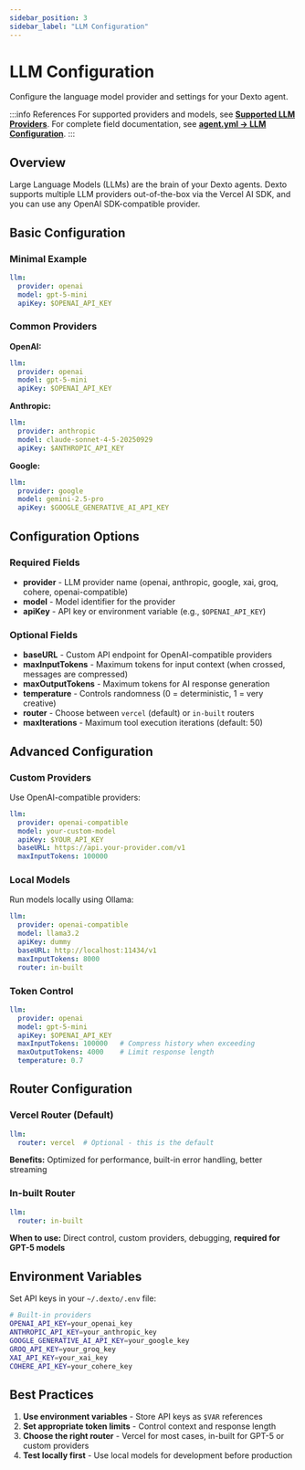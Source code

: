 ```yaml
---
sidebar_position: 3
sidebar_label: "LLM Configuration"
---
```


# LLM Configuration

Configure the language model provider and settings for your Dexto agent.

:::info References
For supported providers and models, see **[Supported LLM Providers](../supported-llm-providers.md)**.
For complete field documentation, see **[agent.yml → LLM Configuration](./agent-yml.md#llm-configuration)**.
:::

## Overview

Large Language Models (LLMs) are the brain of your Dexto agents. Dexto supports multiple LLM providers out-of-the-box via the Vercel AI SDK, and you can use any OpenAI SDK-compatible provider.

## Basic Configuration

### Minimal Example

```yaml
llm:
  provider: openai
  model: gpt-5-mini
  apiKey: $OPENAI_API_KEY
```

### Common Providers

**OpenAI:**
```yaml
llm:
  provider: openai
  model: gpt-5-mini
  apiKey: $OPENAI_API_KEY
```

**Anthropic:**
```yaml
llm:
  provider: anthropic
  model: claude-sonnet-4-5-20250929
  apiKey: $ANTHROPIC_API_KEY
```

**Google:**
```yaml
llm:
  provider: google
  model: gemini-2.5-pro
  apiKey: $GOOGLE_GENERATIVE_AI_API_KEY
```

## Configuration Options

### Required Fields

- **provider** - LLM provider name (openai, anthropic, google, xai, groq, cohere, openai-compatible)
- **model** - Model identifier for the provider
- **apiKey** - API key or environment variable (e.g., `$OPENAI_API_KEY`)

### Optional Fields

- **baseURL** - Custom API endpoint for OpenAI-compatible providers
- **maxInputTokens** - Maximum tokens for input context (when crossed, messages are compressed)
- **maxOutputTokens** - Maximum tokens for AI response generation
- **temperature** - Controls randomness (0 = deterministic, 1 = very creative)
- **router** - Choose between `vercel` (default) or `in-built` routers
- **maxIterations** - Maximum tool execution iterations (default: 50)

## Advanced Configuration

### Custom Providers

Use OpenAI-compatible providers:

```yaml
llm:
  provider: openai-compatible
  model: your-custom-model
  apiKey: $YOUR_API_KEY
  baseURL: https://api.your-provider.com/v1
  maxInputTokens: 100000
```

### Local Models

Run models locally using Ollama:

```yaml
llm:
  provider: openai-compatible
  model: llama3.2
  apiKey: dummy
  baseURL: http://localhost:11434/v1
  maxInputTokens: 8000
  router: in-built
```

### Token Control

```yaml
llm:
  provider: openai
  model: gpt-5-mini
  apiKey: $OPENAI_API_KEY
  maxInputTokens: 100000   # Compress history when exceeding
  maxOutputTokens: 4000    # Limit response length
  temperature: 0.7
```

## Router Configuration

### Vercel Router (Default)

```yaml
llm:
  router: vercel  # Optional - this is the default
```

**Benefits:** Optimized for performance, built-in error handling, better streaming

### In-built Router

```yaml
llm:
  router: in-built
```

**When to use:** Direct control, custom providers, debugging, **required for GPT-5 models**

## Environment Variables

Set API keys in your `~/.dexto/.env` file:

```bash
# Built-in providers
OPENAI_API_KEY=your_openai_key
ANTHROPIC_API_KEY=your_anthropic_key
GOOGLE_GENERATIVE_AI_API_KEY=your_google_key
GROQ_API_KEY=your_groq_key
XAI_API_KEY=your_xai_key
COHERE_API_KEY=your_cohere_key
```

## Best Practices

1. **Use environment variables** - Store API keys as `$VAR` references
2. **Set appropriate token limits** - Control context and response length
3. **Choose the right router** - Vercel for most cases, in-built for GPT-5 or custom providers
4. **Test locally first** - Use local models for development before production
